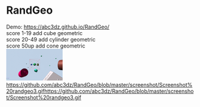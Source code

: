 # RandGeo
Demo: https://abc3dz.github.io/RandGeo/
<br>score 1-19 add cube geometric
<br>score 20-49 add cylinder geometric
<br>score 50up add cone geometric
<br><img src="https://github.com/abc3dz/RandGeo/blob/master/screenshot/randgeogif.gif" width="30%" height="30%">https://github.com/abc3dz/RandGeo/blob/master/screenshot/Screenshot%20randgeo3.gifhttps://github.com/abc3dz/RandGeo/blob/master/screenshot/Screenshot%20randgeo3.gif
